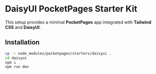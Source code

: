# DaisyUI PocketPages Starter Kit

This setup provides a minimal **PocketPages** app integrated with **Tailwind CSS** and **DaisyUI**.

## Installation

```bash
cp -r node_modules/pocketpages/starters/daisyui .
cd daisyui
npm i
npm run dev
```
